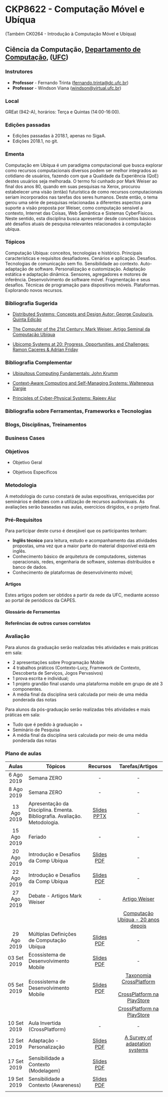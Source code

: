 

# CKP8622 - Computação Móvel e Ubíqua

(Também CK0264 - Introdução à Computação Móvel e Ubíqua)

## Ciência da Computação, [Departamento de Computação](http://www.dc.ufc.br), ([UFC](http://www.ufc.br))

### Instrutores

* **Professor** - Fernando Trinta ([fernando.trinta@dc.ufc.br](mailto:fernando.trinta@dc.ufc.br))
* **Professor** - Windson Viana ([windson@virtual.ufc.br](mailto:windson@virtual.ufc.br))

### Local

GREat (942-A), horários: Terça e Quintas (14:00-16:00).

### Edições passadas

- Edições passadas à 2018.1, apenas no SigaA.
- Edições 2018.1, no git.


### Ementa

Computação em Ubíqua é um paradigma computacional que busca explorar como recursos computacionais diversos podem ser melhor integrados ao cotidiano de usuários, fazendo com que a Qualidade da Experiência (QoE) destes usuários seja melhorada. O termo foi cunhado por Mark Weiser ao final dos anos 80, quando em suas pesquisas na Xerox, procurou estabelecer uma visão (então) futurística de como recursos computacionais seriam incorporados nas tarefas dos seres humanos. Deste então, o tema gerou uma série de pesquisas relacionadas a diferentes aspectos para suporte a visão proposta por Weiser, como computação sensível a contexto, Internet das Coisas, Web Semântica e Sistemas CyberFísicos.  Neste sentido, esta disciplina busca apresentar desde conceitos básicos até desafios atuais de pesquisa relevantes relacionados à computação ubíqua.

### Tópicos 

Computação Ubíqua: conceitos, tecnologias e histórico. Principais características e requisitos desafiadores. Cenários e aplicação. Desafios. Tecnologias de comunicação sem fio. Sensibilidade ao contexto. Auto-adaptação de software. Personalização e customização. Adaptação estática e adaptação dinâmica. Sensores, agregadores e motores de inferência. Desenvolvimento de
software móvel. Fragmentação e seus desafios. Técnicas de programação para dispositivos móveis. Plataformas. Explorando novos recursos.

### Bibliografia Sugerida

- [Distributed Systems: Concepts and Design Autor: George Coulouris, Quinta Edição](https://www.amazon.com/Distributed-Systems-Concepts-Design-5th/dp/0132143011)

- [The Computer of the 21st Century: Mark Weiser, Artigo Seminal da Computação Ubíqua](https://dl.acm.org/citation.cfm?id=329126)

- [Ubicomp Systems at 20: Progress, Opportunities, and Challenges: Ramon Caceres & Adrian Friday](https://dl.acm.org/citation.cfm?id=2122358)

### Bibliografia Complementar

- [Ubiquitous Computing Fundamentals: John Krumm](https://www.amazon.com/Ubiquitous-Computing-Fundamentals-John-Krumm/dp/1420093606)

- [Context-Aware Computing and Self-Managing Systems: Waltenegus Dargie](https://www.crcpress.com/Context-Aware-Computing-and-Self-Managing-Systems/Dargie/p/book/9781420077711)

- [Principles of Cyber-Physical Systems: Rajeev Alur](https://www.amazon.com/Ubiquitous-Computing-Fundamentals-John-Krumm/dp/1420093606) 



### Bibliografia sobre Ferramentas, Frameworks e Tecnologias

### Blogs, Disciplinas, Treinamentos

### Business Cases

### Objetivos

 - Objetivo Geral

 - Objetivos Específicos

### Metodologia

A metodologia do curso constará de aulas expositivas, enriquecidas por seminários e debates com a utilização de recursos audiovisuais. As avaliações serão baseadas nas aulas, exercícios dirigidos, e o projeto final.

### Pré-Requisitos

Para participar deste curso é desejável que os participantes tenham:

- **Inglês técnico** para leitura, estudo e acompanhamento das atividades propostas, uma vez que a maior parte do material disponível está em inglês.
- Conhecimento básico de arquitetura de computadores, sistemas operacionais, redes, engenharia de software, sistemas distribuídos e banco de dados.
- Conhecimento de plataformas de desenvolvimento móvel;

#### Artigos
Estes artigos podem ser obtidos a partir da rede da UFC, mediante acesso ao portal de periódicos da CAPES.


#### Glossário de Ferramentas


#### Referências de outros cursos correlatos



### Avaliação
Para alunos da graduação serão realizadas três atividades e mais práticas em sala:
- 2 apresentações sobre Programação Mobile
- 4 trabalhos práticos (Contexto-Lucy, Framework de Contexto, Descoberta de Serviços, Jogos Pervasivos)
- 1 prova escrita e individual;
- 1 projeto grandão final usando uma plataforma mobile em grupo de até 3 componentes.
- A média final da disciplina será calculada por meio de uma média ponderada das notas

Para alunos da pós-graduação serão realizadas três atividades e mais práticas em sala:
- Tudo que é pedido à graduação +
- Seminário de Pesquisa
- A média final da disciplina será calculada por meio de uma média ponderada das notas

### Plano de aulas

| Aulas       | Tópicos                      | Recursos | Tarefas/Artigos |
|:-------------:|-----------------------------|:---------:|:-----------:|
|6 Ago 2019|Semana ZERO| - | - |
|8 Ago 2019|Semana ZERO| - | - |
|13 Ago 2019|Apresentação da Disciplina. Ementa. Bibliografia. Avaliação. Metodologia. |[Slides PPTX](https://drive.google.com/open?id=1BcHGr0Ae1qAmgX38gqhzfUlaylvwhHTE) | - |
|15 Ago 2019| Feriado | - | - |
|20 Ago 2019| Introdução e Desafios da Comp Ubíqua | [Slides PDF](https://drive.google.com/open?id=1SCwz1OZoLm8LE_1KnSDPjcgPdsYB9vTq) | - |
|22 Ago 2019| Introdução e Desafios da Comp Ubíqua | [Slides PDF](https://drive.google.com/open?id=1SCwz1OZoLm8LE_1KnSDPjcgPdsYB9vTq) | - |
|27 Ago 2019| Debate - Artigos Mark Weiser | -  | [Artigo Weiser](https://dl.acm.org/citation.cfm?id=329126) |
|  |  |   | [Computação Ubíqua - 20 anos depois](https://dl.acm.org/citation.cfm?id=2122358) |
|29 Ago 2019| Múltiplas Definições de Computação Ubíqua | [Slides PDF](https://drive.google.com/open?id=1NoNboARoZHyHB2mc6P4va_5kuzyrOmf5) | - |
|03 Set 2019| Ecossistema de Desenvolvimento Mobile | [Slides PDF](https://drive.google.com/open?id=1y7DKrqoHVwwi2AzvnfLj3eXgVwsrtCuN) | - |
|05 Set 2019| Ecossistema de Desenvolvimento Mobile | [Slides PDF](https://drive.google.com/open?id=1y7DKrqoHVwwi2AzvnfLj3eXgVwsrtCuN) | [Taxonomia CrossPlatform](https://www.sciencedirect.com/science/article/pii/S2090447915001276) <br/><br/> [CrossPlatform na PlayStore](https://ieeexplore.ieee.org/document/7283028/)|
| |  |  | [CrossPlatform na PlayStore](https://ieeexplore.ieee.org/document/7283028/) |
|10 Set 2019| Aula Invertida (CrossPlatform) | -  | - |
|12 Set 2019| Adaptação - Personalização | [Slides PDF](https://drive.google.com/open?id=1lzBDZlyR4PTvwPfW1olj3AvltGhHjXXS) | [A Survey of adaptation systems](https://hal.archives-ouvertes.fr/hal-00689773/document) |
|17 Set 2019| Sensibilidade a Contexto (Modelagem) | [Slides PDF](#) |  |
|19 Set 2019| Sensibilidade a Contexto (Awareness) | [Slides PDF](#) |  |
||  |  |  |
